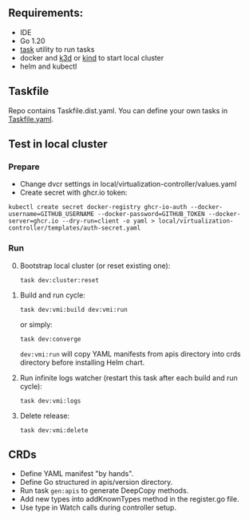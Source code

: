 ## Requirements:
- IDE
- Go 1.20
- [task](https://taskfile.dev/) utility to run tasks
- docker and [k3d](https://k3d.io/) or [kind](https://kind.sigs.k8s.io/) to start local cluster
- helm and kubectl

## Taskfile

Repo contains Taskfile.dist.yaml. You can define your own tasks in [Taskfile.yaml](https://taskfile.dev/usage/#supported-file-names).

## Test in local cluster

### Prepare

- Change dvcr settings in local/virtualization-controller/values.yaml
- Create secret with ghcr.io token:

```
kubectl create secret docker-registry ghcr-io-auth --docker-username=GITHUB_USERNAME --docker-password=GITHUB_TOKEN --docker-server=ghcr.io --dry-run=client -o yaml > local/virtualization-controller/templates/auth-secret.yaml
```

### Run

0. Bootstrap local cluster (or reset existing one):

    ```
    task dev:cluster:reset
    ```

1. Build and run cycle:

    ```
    task dev:vmi:build dev:vmi:run
    ```

    or simply:

    ```
    task dev:converge
    ```

    `dev:vmi:run` will copy YAML manifests from apis directory into crds directory before installing Helm chart.

2. Run infinite logs watcher (restart this task after each build and run cycle):

    ```
    task dev:vmi:logs
    ```

2. Delete release:

    ```
    task dev:vmi:delete
    ```

## CRDs

- Define YAML manifest "by hands".
- Define Go structured in apis/version directory.
- Run task `gen:apis` to generate DeepCopy methods.
- Add new types into addKnownTypes method in the register.go file.
- Use type in Watch calls during controller setup.

